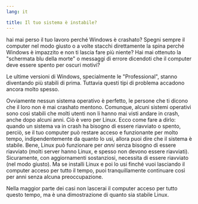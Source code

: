 ```yaml
---
lang: it

title: Il tuo sistema è instabile?
---
```


hai mai perso il tuo lavoro perché Windows è crashato? Spegni sempre 
il computer nel modo giusto o a volte stacchi direttamente la spina perché 
Windows è impazzito e non ti lascia fare più niente? Hai mai ottenuto la 
"schermata blu della morte" o messaggi di errore dicendoti che il computer 
deve essere spento per oscuri motivi?

Le ultime versioni di Windows, specialmente le "Professional", stanno 
diventando più stabili di prima. Tuttavia questi tipi di problema accadono 
ancora molto spesso.

Ovviamente nessun sistema operativo è perfetto, le persone che ti 
dicono che il loro non è mai crashato mentono. Comunque, alcuni sistemi 
operativi sono così stabili che molti utenti non li hanno mai visti andare in 
crash, anche dopo alcuni anni. Ciò è vero per Linux. Ecco come fare a dirlo: 
quando un sistema va in crash ha bisogno di essere riavviato o spento, perciò, 
se il tuo computer può restare acceso e funzionante per molto tempo, indipendentemente 
da quanto lo usi, allora puoi dire che il sistema è stabile. Bene, Linux può 
funzionare per <i>anni</i> senza bisogno di essere riavviato (molti server 
hanno Linux, e spesso non devono essere riavviati). Sicuramente, con aggiornamenti 
sostanziosi, necessita di essere riavviato (nel modo giusto). Ma se installi 
Linux e poi lo usi finché vuoi lasciando il computer acceso per 
tutto il tempo, puoi tranquillamente continuare così per anni senza alcuna 
preoccupazione.

Nella maggior parte dei casi non lascerai il computer acceso per tutto questo 
tempo, ma è una dimostrazione di quanto sia stabile Linux.




